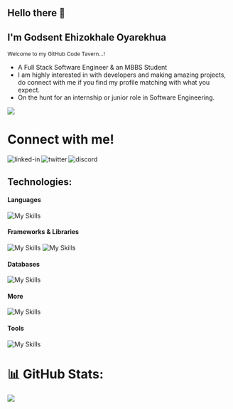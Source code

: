 ## Hello there 👋

## I'm Godsent Ehizokhale Oyarekhua
<small style='font-size:12px;'>Welcome to my GitHub Code Tavern...!</small>

- A Full Stack Software Engineer & an MBBS Student  
- I am highly interested in with developers and making amazing projects, do connect with me if you find my profile matching with what you expect.<br/>
- On the hunt for an internship or junior role in Software Engineering.

![](https://komarev.com/ghpvc/?username=Eh1z&color=blueviolet&plastic)


<h1>Connect with me!</h1>
<a href=https://www.linkedin.com/in/godsentehiz/><img align="left" alt="linked-in" src="https://img.shields.io/badge/linkedin-%230077B5.svg?&style=for-the-badge&logo=linkedin&logoColor=white" /></a>
<a href=https://twitter.com/GodsentEhiz><img align="left" alt="twitter" src="https://img.shields.io/badge/twitter-%231DA1F2.svg?&style=for-the-badge&logo=twitter&logoColor=white" /></a>
<a href=https://discord.com/users/Eh1z#7745><img align="left" alt="discord" src="https://img.shields.io/badge/Discord-7289DA?style=for-the-badge&logo=discord&logoColor=white" /></a>  
<br>

## Technologies:

#### Languages
![My Skills](https://skillicons.dev/icons?i=html,css,sass,js,ts,py,c,bash)

#### Frameworks & Libraries
![My Skills](https://skillicons.dev/icons?i=react,redux,nextjs,vite,nodejs,tailwind)
![My Skills](https://skillicons.dev/icons?i=django,flask,docker,rabbitmq)

#### Databases
![My Skills](https://skillicons.dev/icons?i=mysql,mongodb,postgresql,firebase)

#### More
![My Skills](https://skillicons.dev/icons?i=linux,regex,firebase,netlify,vercel,heroku,webflow,wordpress)

#### Tools
![My Skills](https://skillicons.dev/icons?i=vscode,git,github,ai,ps,figma,vim)


# 📊 GitHub Stats:
![](https://github-readme-streak-stats.herokuapp.com/?user=Eh1z&border_radius=5&hide_border=false)<br/>





